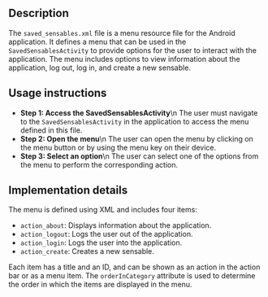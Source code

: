 ## Description

The `saved_sensables.xml` file is a menu resource file for the Android application. It defines a menu that can be used in the `SavedSensablesActivity` to provide options for the user to interact with the application. The menu includes options to view information about the application, log out, log in, and create a new sensable.


## Usage instructions


* **Step 1: Access the SavedSensablesActivity**\n The user must navigate to the `SavedSensablesActivity` in the application to access the menu defined in this file.
* **Step 2: Open the menu**\n The user can open the menu by clicking on the menu button or by using the menu key on their device.
* **Step 3: Select an option**\n The user can select one of the options from the menu to perform the corresponding action.


## Implementation details

The menu is defined using XML and includes four items:

* `action_about`: Displays information about the application.
* `action_logout`: Logs the user out of the application.
* `action_login`: Logs the user into the application.
* `action_create`: Creates a new sensable.

Each item has a title and an ID, and can be shown as an action in the action bar or as a menu item. The `orderInCategory` attribute is used to determine the order in which the items are displayed in the menu.



